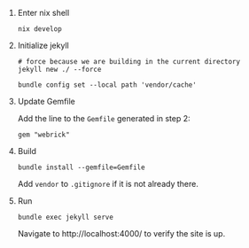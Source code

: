 1. Enter nix shell

    ```
    nix develop
    ```

2. Initialize jekyll

    ```
    # force because we are building in the current directory
    jekyll new ./ --force

    bundle config set --local path 'vendor/cache'
    ```

3. Update Gemfile

    Add the line to the `Gemfile` generated in step 2:

    ```
    gem "webrick"
    ```

4. Build

    ```
    bundle install --gemfile=Gemfile
    ```

    Add `vendor` to `.gitignore` if it is not already there.

5. Run

    ```
    bundle exec jekyll serve
    ```

    Navigate to http://localhost:4000/ to verify the site is up.
